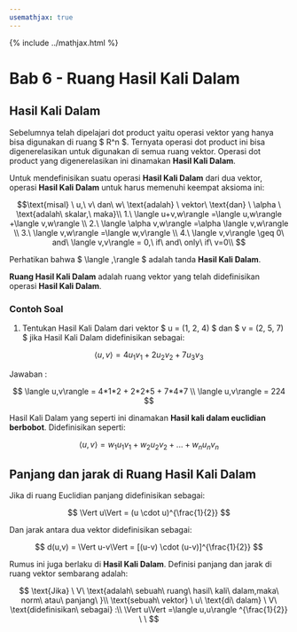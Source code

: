 ```yaml
---
usemathjax: true
---
```


{% include ../mathjax.html %}

# Bab 6 - Ruang Hasil Kali Dalam

## Hasil Kali Dalam

Sebelumnya telah dipelajari dot product yaitu operasi vektor yang hanya bisa digunakan di ruang $ R^n $. Ternyata operasi dot product ini bisa digenerelasikan untuk digunakan di semua ruang vektor. Operasi dot product yang digenerelasikan ini dinamakan **Hasil Kali Dalam**.

Untuk mendefinisikan suatu operasi **Hasil Kali Dalam** dari dua vektor, operasi **Hasil Kali Dalam** untuk harus memenuhi keempat aksioma ini:

$$\text{misal} \ u,\ v\ dan\ w\ \text{adalah} \ vektor\ \text{dan} \ \alpha \ \text{adalah\ skalar,\ maka}\\
1.\ \langle u+v,w\rangle =\langle u,w\rangle +\langle v,w\rangle \\
2.\ \langle \alpha v,w\rangle =\alpha \langle v,w\rangle \\
3.\ \langle v,w\rangle =\langle w,v\rangle \\
4.\ \langle v,v\rangle \geq 0\ and\ \langle v,v\rangle = 0,\ if\ and\ only\ if\ v=0\\ $$

Perhatikan bahwa $ \langle ,\rangle $ adalah tanda **Hasil Kali Dalam**.

**Ruang Hasil Kali Dalam** adalah ruang vektor yang telah didefinisikan operasi **Hasil Kali Dalam**.

### Contoh Soal

1. Tentukan Hasil Kali Dalam dari vektor $ u = (1, 2, 4) $ dan $ v = (2, 5, 7) $ jika Hasil Kali Dalam didefinisikan sebagai:

$$ \langle u,v\rangle = 4u_{1} v_{1} +2u_{2} v_{2} +7u_{3} v_{3} $$

Jawaban :

$$ \langle u,v\rangle = 4*1*2 + 2*2*5 + 7*4*7 \\
\langle u,v\rangle = 224 $$

Hasil Kali Dalam yang seperti ini dinamakan **Hasil kali dalam euclidian berbobot**. Didefinisikan seperti:

$$ \langle u,v\rangle = w_{1}u_{1} v_{1} +w_{2}u_{2} v_{2} + ... +w_{n}u_{n} v_{n} $$

## Panjang dan jarak di Ruang Hasil Kali Dalam

Jika di ruang Euclidian panjang didefinisikan sebagai:

$$ \Vert u\Vert = (u \cdot u)^{\frac{1}{2}} $$

Dan jarak antara dua vektor didefinisikan sebagai:

$$ d(u,v) = \Vert u-v\Vert = [(u-v) \cdot (u-v)]^{\frac{1}{2}} $$

Rumus ini juga berlaku di **Hasil Kali Dalam**. Definisi panjang dan jarak di ruang vektor sembarang adalah:

$$ \text{Jika} \ V\ \text{adalah\ sebuah\ ruang\ hasil\ kali\ dalam,maka\ norm\ atau\ panjang\ }\\
\text{sebuah\ vektor} \ u\ \text{di\ dalam} \ V\ \text{didefinisikan\ sebagai} :\\
\Vert u\Vert =\langle u,u\rangle ^{\frac{1}{2}} ​\ \ $$

